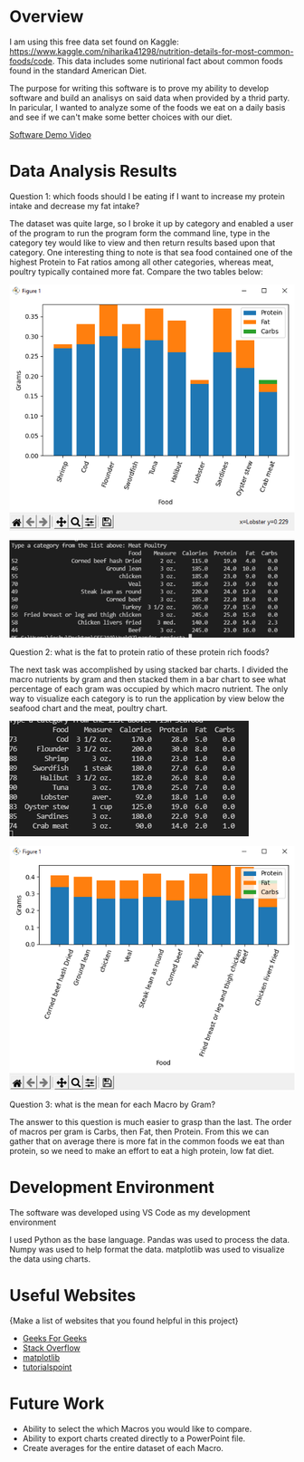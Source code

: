 # Overview

I am using this free data set found on Kaggle: https://www.kaggle.com/niharika41298/nutrition-details-for-most-common-foods/code. This data includes some nutirional fact 
about common foods found in the standard American Diet.

The purpose for writing this software is to prove my ability to develop software and build an analisys on said data when provided by a thrid party. In paricular, I wanted
to analyze some of the foods we eat on a daily basis and see if we can't make some better choices with our diet.

[Software Demo Video](http://youtube.link.goes.here)

# Data Analysis Results

Question 1: which foods should I be eating if I want to increase my protein intake and decrease my fat intake?

The dataset was quite large, so I broke it up by category and enabled a user of the program to run the program form the command line, type in the category tey would like to view
and then return results based upon that category. One interesting thing to note is that sea food contained one of the highest Protein to Fat
ratios among all other categories, whereas meat, poultry typically contained more fat. Compare the two tables below:

![](assets/Fat_Protein_Chart.png)

![](assets/MeatPoultryTable.png)

Question 2: what is the fat to protein ratio of these protein rich foods?

The next task was accomplished by using stacked bar charts. I divided the macro nutrients by gram and then stacked them in a bar chart to see what percentage of each gram was occupied by which macro nutrient. The only way to visualize each category is to run the application by view below the seafood chart and the meat, poultry chart.

![](assets/high_protein_table.png)

![](assets/meatpultryChart.png)

Question 3: what is the mean for each Macro by Gram?

The answer to this question is much easier to grasp than the last. The order of macros per gram is Carbs, then Fat, then Protein. From this we can gather that on average there is more fat in the common foods we eat than protein, so we need to make an effort to eat a high protein, low fat diet.

# Development Environment

The software was developed using VS Code as my development environment

I used Python as the base language.
Pandas was used to process the data.
Numpy was used to help format the data.
matplotlib was used to visualize the data using charts.

# Useful Websites

{Make a list of websites that you found helpful in this project}
* [Geeks For Geeks](https://www.geeksforgeeks.org/)
* [Stack Overflow](https://stackoverflow.com/)
* [matplotlib](https://matplotlib.org/)
* [tutorialspoint](https://www.tutorialspoint.com/)

# Future Work

* Ability to select the which Macros you would like to compare.
* Ability to export charts created directly to a PowerPoint file.
* Create averages for the entire dataset of each Macro.
